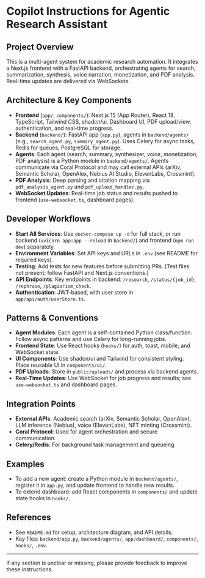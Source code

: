 # Copilot Instructions for Agentic Research Assistant

## Project Overview
This is a multi-agent system for academic research automation. It integrates a Next.js frontend with a FastAPI backend, orchestrating agents for search, summarization, synthesis, voice narration, monetization, and PDF analysis. Real-time updates are delivered via WebSockets.

## Architecture & Key Components
- **Frontend** (`app/`, `components/`): Next.js 15 (App Router), React 18, TypeScript, Tailwind CSS, shadcn/ui. Dashboard UI, PDF upload/view, authentication, and real-time progress.
- **Backend** (`backend/`): FastAPI app (`app.py`), agents in `backend/agents/` (e.g., `search_agent.py`, `summary_agent.py`). Uses Celery for async tasks, Redis for queues, PostgreSQL for storage.
- **Agents**: Each agent (search, summary, synthesizer, voice, monetization, PDF analysis) is a Python module in `backend/agents/`. Agents communicate via Coral Protocol and may call external APIs (arXiv, Semantic Scholar, OpenAlex, Nebius AI Studio, ElevenLabs, Crossmint).
- **PDF Analysis**: Deep parsing and citation mapping via `pdf_analysis_agent.py` and `pdf_upload_handler.py`.
- **WebSocket Updates**: Real-time job status and results pushed to frontend (`use-websocket.ts`, dashboard pages).

## Developer Workflows
- **Start All Services**: Use `docker-compose up -d` for full stack, or run backend (`uvicorn app:app --reload` in `backend/`) and frontend (`npm run dev`) separately.
- **Environment Variables**: Set API keys and URLs in `.env` (see README for required keys).
- **Testing**: Add tests for new features before submitting PRs. (Test files not present; follow FastAPI and Next.js conventions.)
- **API Endpoints**: Key endpoints in backend: `/research`, `/status/{job_id}`, `/rephrase`, `/plagiarism_check`.
- **Authentication**: JWT-based, with user store in `app/api/auth/userStore.ts`.

## Patterns & Conventions
- **Agent Modules**: Each agent is a self-contained Python class/function. Follow async patterns and use Celery for long-running jobs.
- **Frontend State**: Use React hooks (`hooks/`) for auth, toast, mobile, and WebSocket state.
- **UI Components**: Use shadcn/ui and Tailwind for consistent styling. Place reusable UI in `components/ui/`.
- **PDF Uploads**: Store in `public/uploads/` and process via backend agents.
- **Real-Time Updates**: Use WebSocket for job progress and results; see `use-websocket.ts` and dashboard pages.

## Integration Points
- **External APIs**: Academic search (arXiv, Semantic Scholar, OpenAlex), LLM inference (Nebius), voice (ElevenLabs), NFT minting (Crossmint).
- **Coral Protocol**: Used for agent orchestration and secure communication.
- **Celery/Redis**: For background task management and queueing.

## Examples
- To add a new agent: create a Python module in `backend/agents/`, register it in `app.py`, and update frontend to handle new results.
- To extend dashboard: add React components in `components/` and update state hooks in `hooks/`.

## References
- See `README.md` for setup, architecture diagram, and API details.
- Key files: `backend/app.py`, `backend/agents/`, `app/dashboard/`, `components/`, `hooks/`, `.env`.

---

If any section is unclear or missing, please provide feedback to improve these instructions.
